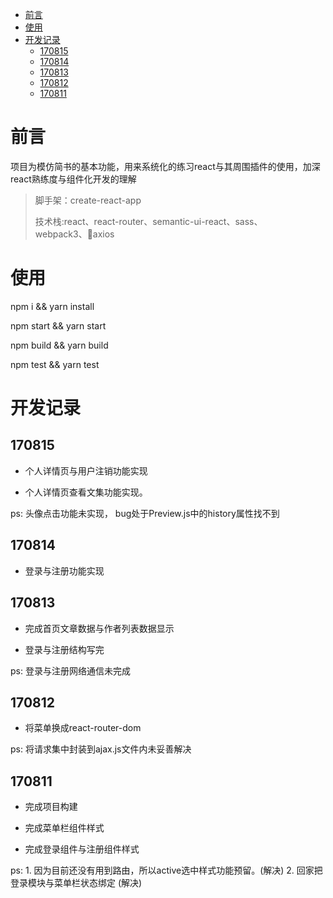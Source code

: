 <!-- TOC -->

- [前言](#前言)
- [使用](#使用)
- [开发记录](#开发记录)
  - [170815](#170815)
  - [170814](#170814)
  - [170813](#170813)
  - [170812](#170812)
  - [170811](#170811)

<!-- /TOC -->

# 前言

项目为模仿简书的基本功能，用来系统化的练习react与其周围插件的使用，加深react熟练度与组件化开发的理解

>脚手架：create-react-app
>
>技术栈:react、react-router、semantic-ui-react、sass、webpack3、axios

# 使用

npm i && yarn install

<!-- 
>需要注意的是semantic-ui安装过程中会遇到提问请求如下

![](http://oowj6kf2e.bkt.clouddn.com/semantic01.png)
![](http://oowj6kf2e.bkt.clouddn.com/semantic02.png)
![](http://oowj6kf2e.bkt.clouddn.com/semantic03.png)

三个问题依次直接回车就好。这样我们就在工程中直接安装semantic在node_modules以外了

安装完成之后得进入semantic下执行`gulp build`

其他命令还是老样子 -->

npm start && yarn start

npm build && yarn build

npm test && yarn test

# 开发记录


## 170815

* 个人详情页与用户注销功能实现

* 个人详情页查看文集功能实现。

ps: 头像点击功能未实现， bug处于Preview.js中的history属性找不到


## 170814

* 登录与注册功能实现

## 170813

* 完成首页文章数据与作者列表数据显示

* 登录与注册结构写完

ps: 登录与注册网络通信未完成

## 170812

* 将菜单换成react-router-dom

ps: 将请求集中封装到ajax.js文件内未妥善解决

## 170811

* 完成项目构建

* 完成菜单栏组件样式

* 完成登录组件与注册组件样式

ps: 1. 因为目前还没有用到路由，所以active选中样式功能预留。(解决)
    2. 回家把登录模块与菜单栏状态绑定  (解决)
